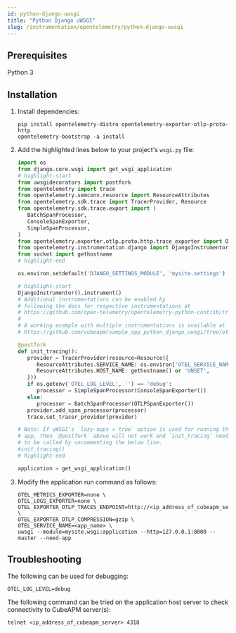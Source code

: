 ```yaml
---
id: python-django-uwsgi
title: "Python Django uWSGI"
slug: /instrumentation/opentelemetry/python-django-uwsgi
---
```


## Prerequisites

Python 3

## Installation

1. Install dependencies:

   ```shell
   pip install opentelemetry-distro opentelemetry-exporter-otlp-proto-http
   opentelemetry-bootstrap -a install
   ```

2. Add the highlighted lines below to your project's `wsgi.py` file:

   ```python title="wsgi.py"
   import os
   from django.core.wsgi import get_wsgi_application
   # highlight-start
   from uwsgidecorators import postfork
   from opentelemetry import trace
   from opentelemetry.semconv.resource import ResourceAttributes
   from opentelemetry.sdk.trace import TracerProvider, Resource
   from opentelemetry.sdk.trace.export import (
      BatchSpanProcessor,
      ConsoleSpanExporter,
      SimpleSpanProcessor,
   )
   from opentelemetry.exporter.otlp.proto.http.trace_exporter import OTLPSpanExporter
   from opentelemetry.instrumentation.django import DjangoInstrumentor
   from socket import gethostname
   # highlight-end

   os.environ.setdefault('DJANGO_SETTINGS_MODULE', 'mysite.settings')

   # highlight-start
   DjangoInstrumentor().instrument()
   # Additional instrumentations can be enabled by
   # following the docs for respective instrumentations at
   # https://github.com/open-telemetry/opentelemetry-python-contrib/tree/main/instrumentation
   #
   # A working example with multiple instrumentations is available at
   # https://github.com/cubeapm/sample_app_python_django_uwsgi/tree/otel

   @postfork
   def init_tracing():
      provider = TracerProvider(resource=Resource({
         ResourceAttributes.SERVICE_NAME: os.environ['OTEL_SERVICE_NAME'],
         ResourceAttributes.HOST_NAME: gethostname() or 'UNSET',
      }))
      if os.getenv('OTEL_LOG_LEVEL', '') == 'debug':
         processor = SimpleSpanProcessor(ConsoleSpanExporter())
      else:
         processor = BatchSpanProcessor(OTLPSpanExporter())
      provider.add_span_processor(processor)
      trace.set_tracer_provider(provider)

   # Note: If uWSGI's `lazy-apps = true` option is used for running the
   # app, then `@postfork` above will not work and `init_tracing` needs
   # to be called by uncommenting the below line.
   #init_tracing()
   # highlight-end

   application = get_wsgi_application()
   ```

3. Modify the application run command as follows:

   ```shell
   OTEL_METRICS_EXPORTER=none \
   OTEL_LOGS_EXPORTER=none \
   OTEL_EXPORTER_OTLP_TRACES_ENDPOINT=http://<ip_address_of_cubeapm_server>:4318/v1/traces \
   OTEL_EXPORTER_OTLP_COMPRESSION=gzip \
   OTEL_SERVICE_NAME=<app_name> \
   uwsgi --module=mysite.wsgi:application --http=127.0.0.1:8000 --master --need-app
   ```

## Troubleshooting

The following can be used for debugging:

```shell
OTEL_LOG_LEVEL=debug
```

The following command can be tried on the application host server to check connectivity to CubeAPM server(s):

```shell
telnet <ip_address_of_cubeapm_server> 4318
```
